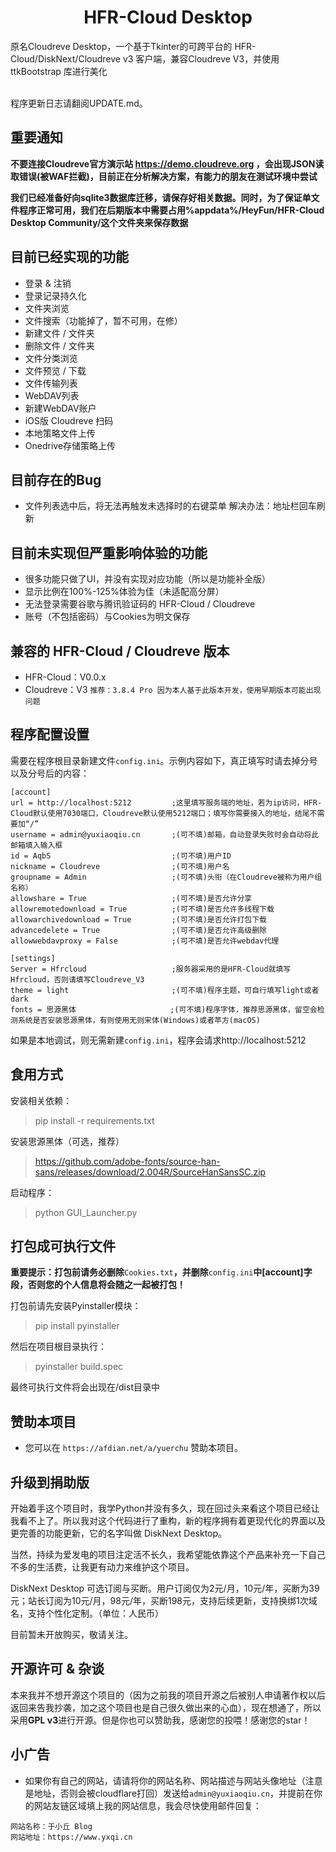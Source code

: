 <p align = "center">
<h1><center>HFR-Cloud Desktop</center></h1>
原名Cloudreve Desktop，一个基于Tkinter的可跨平台的 HFR-Cloud/DiskNext/Cloudreve v3 客户端，兼容Cloudreve V3，并使用 ttkBootstrap 库进行美化
<br><br>

程序更新日志请翻阅UPDATE.md。

## 重要通知
**不要连接Cloudreve官方演示站 https://demo.cloudreve.org ，会出现JSON读取错误(被WAF拦截)，目前正在分析解决方案，有能力的朋友在测试环境中尝试**

**我们已经准备好向sqlite3数据库迁移，请保存好相关数据。同时，为了保证单文件程序正常可用，我们在后期版本中需要占用%appdata%/HeyFun/HFR-Cloud Desktop Community/这个文件夹来保存数据**

## 目前已经实现的功能
- 登录 & 注销
- 登录记录持久化
- 文件夹浏览
- 文件搜索（功能掉了，暂不可用，在修）
- 新建文件 / 文件夹
- 删除文件 / 文件夹
- 文件分类浏览
- 文件预览 / 下载
- 文件传输列表
- WebDAV列表
- 新建WebDAV账户
- iOS版 Cloudreve 扫码
- 本地策略文件上传
- Onedrive存储策略上传

## 目前存在的Bug
- 文件列表选中后，将无法再触发未选择时的右键菜单 解决办法：地址栏回车刷新

## 目前未实现但严重影响体验的功能
- 很多功能只做了UI，并没有实现对应功能（所以是功能补全版）
- 显示比例在100%-125%体验为佳（未适配高分屏）
- 无法登录需要谷歌与腾讯验证码的 HFR-Cloud / Cloudreve
- 账号（不包括密码）与Cookies为明文保存

## 兼容的 HFR-Cloud / Cloudreve 版本
- HFR-Cloud：V0.0.x
- Cloudreve：V3 `推荐：3.8.4 Pro 因为本人基于此版本开发，使用早期版本可能出现问题`

## 程序配置设置
需要在程序根目录新建文件`config.ini`。示例内容如下，真正填写时请去掉分号以及分号后的内容：
```
[account]
url = http://localhost:5212         ;这里填写服务端的地址，若为ip访问，HFR-Cloud默认使用7030端口，Cloudreve默认使用5212端口；填写你需要接入的地址，结尾不需要加“/”
username = admin@yuxiaoqiu.cn       ;(可不填)邮箱，自动登录失败时会自动将此邮箱填入输入框
id = AqbS                           ;(可不填)用户ID
nickname = Cloudreve                ;(可不填)用户名
groupname = Admin                   ;(可不填)头衔（在Cloudreve被称为用户组名称）
allowshare = True                   ;(可不填)是否允许分享
allowremotedownload = True          ;(可不填)是否允许多线程下载
allowarchivedownload = True         ;(可不填)是否允许打包下载
advancedelete = True                ;(可不填)是否允许高级删除
allowwebdavproxy = False            ;(可不填)是否允许webdav代理

[settings]
Server = Hfrcloud                   ;服务器采用的是HFR-Cloud就填写Hfrcloud，否则请填写Cloudreve_V3
theme = light                       ;(可不填)程序主题，可自行填写light或者dark
fonts = 思源黑体                     ;(可不填)程序字体，推荐思源黑体，留空会检测系统是否安装思源黑体，有则使用无则宋体(Windows)或者苹方(macOS)
```

如果是本地调试，则无需新建`config.ini`，程序会请求http://localhost:5212

## 食用方式

安装相关依赖：
> pip install -r requirements.txt

安装思源黑体（可选，推荐）
> https://github.com/adobe-fonts/source-han-sans/releases/download/2.004R/SourceHanSansSC.zip

启动程序：
> python GUI_Launcher.py

## 打包成可执行文件

**重要提示：打包前请务必删除**`Cookies.txt`**，并删除**`config.ini`**中[account]字段，否则您的个人信息将会随之一起被打包！**

打包前请先安装Pyinstaller模块：
>pip install pyinstaller

然后在项目根目录执行：
>pyinstaller build.spec

最终可执行文件将会出现在/dist目录中

## 赞助本项目
- 您可以在 `https://afdian.net/a/yuerchu` 赞助本项目。

## 升级到捐助版
开始着手这个项目时，我学Python并没有多久，现在回过头来看这个项目已经让我看不上了。所以我对这个代码进行了重构，新的程序拥有着更现代化的界面以及更完善的功能更新，它的名字叫做 DiskNext Desktop。

当然，持续为爱发电的项目注定活不长久，我希望能依靠这个产品来补充一下自己不多的生活费，让我更有动力来维护这个项目。

DiskNext Desktop 可选订阅与买断。用户订阅仅为2元/月，10元/年，买断为39元；站长订阅为10元/月，98元/年，买断198元，支持后续更新，支持换绑1次域名，支持个性化定制。（单位：人民币）

目前暂未开放购买，敬请关注。

## 开源许可 & 杂谈
本来我并不想开源这个项目的（因为之前我的项目开源之后被别人申请著作权以后返回来告我抄袭，加之这个项目也是自己很久做出来的心血），现在想通了，所以采用**GPL v3**进行开源。但是你也可以赞助我，感谢您的投喂！感谢您的star！

## 小广告
- 如果你有自己的网站，请请将你的网站名称、网站描述与网站头像地址（注意是地址，否则会被cloudflare打回）发送给`admin@yuxiaoqiu.cn`，并提前在你的网站友链区域填上我的网站信息，我会尽快使用邮件回复：
```
网站名称：于小丘 Blog
网站地址：https://www.yxqi.cn
```
